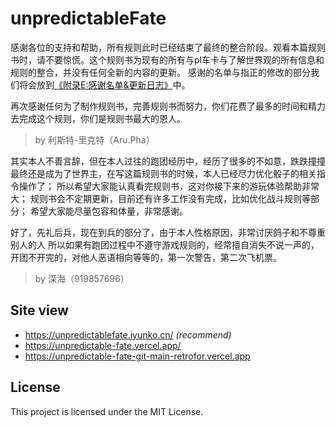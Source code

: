 # unpredictableFate

感谢各位的支持和帮助，所有规则此时已经结束了最终的整合阶段。观看本篇规则书时，请不要惊慌。这个规则书为现有的所有与pl车卡与了解世界观的所有信息和规则的整合，并没有任何全新的内容的更新。
感谢的名单与指正的修改的部分我们将会放到[《附录E:感谢名单&更新日志》](./pages/v1/appendix/e)中。

再次感谢任何为了制作规则书，完善规则书而努力，你们花费了最多的时间和精力去完成这个规则，你们是规则书最大的恩人。

> by 利斯特-里克特（Aru.Pha）


其实本人不善言辞，但在本人过往的跑团经历中，经历了很多的不如意，跌跌撞撞最终还是成为了世界主，在写这篇规则书的时候，本人已经尽力优化骰子的相关指令操作了；
所以希望大家能认真看完规则书，这对你接下来的游玩体验帮助非常大；
规则书会不定期更新，目前还有许多工作没有完成，比如优化战斗规则等部分；
希望大家能尽量包容和体量，非常感谢。

好了，先礼后兵，现在到兵的部分了，由于本人性格原因，非常讨厌鸽子和不尊重别人的人
所以如果有跑团过程中不遵守游戏规则的，经常擅自消失不说一声的，开团不开完的，对他人恶语相向等等的，第一次警告，第二次飞机票。

> by 深海（919857696）

## Site view

- <https://unpredictablefate.jyunko.cn/> _(recommend)_
- <https://unpredictable-fate.vercel.app/>
- <https://unpredictable-fate-git-main-retrofor.vercel.app>

## License

This project is licensed under the MIT License.
